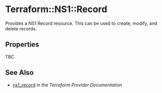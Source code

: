 # Terraform::NS1::Record

Provides a NS1 Record resource. This can be used to create, modify, and delete records.

## Properties

TBC

## See Also

* [ns1_record](https://www.terraform.io/docs/providers/ns1/r/record.html) in the _Terraform Provider Documentation_